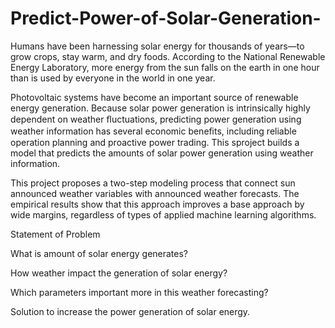 # Predict-Power-of-Solar-Generation-

Humans have been harnessing solar energy for thousands of years—to grow crops, 
stay warm, and dry foods. According to the National Renewable Energy Laboratory, more 
energy from the sun falls on the earth in one hour than is used by everyone in the world in 
one year.  

Photovoltaic systems have become an important source of renewable energy 
generation. Because solar power generation is intrinsically highly dependent on weather 
ﬂuctuations, predicting power generation using weather information has several economic 
beneﬁts, including reliable operation planning and proactive power trading. This sproject 
builds a model that predicts the amounts of solar power generation using weather 
information.

This project proposes a two-step modeling process that connect sun announced 
weather variables with announced weather forecasts. The empirical results show that this 
approach improves a base approach by wide margins, regardless of types of applied machine 
learning algorithms.


Statement of Problem 
 
What is amount of solar energy generates?  
 
How weather impact the generation of solar energy?  
 
Which parameters important more in this weather forecasting? 
 
Solution to increase the power generation of solar energy. 
